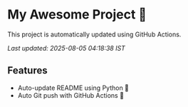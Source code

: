 # My Awesome Project 🚀

This project is automatically updated using GitHub Actions.

_Last updated: 2025-08-05 04:18:38 IST_

## Features
- Auto-update README using Python 🐍
- Auto Git push with GitHub Actions 🤖
